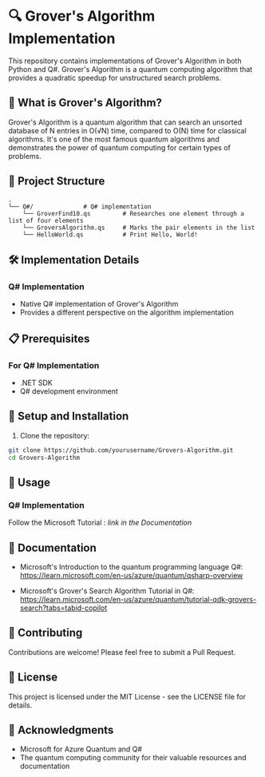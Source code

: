 # 🔍 Grover's Algorithm Implementation

This repository contains implementations of Grover's Algorithm in both Python and Q#. Grover's Algorithm is a quantum computing algorithm that provides a quadratic speedup for unstructured search problems.

## 🌟 What is Grover's Algorithm?

Grover's Algorithm is a quantum algorithm that can search an unsorted database of N entries in O(√N) time, compared to O(N) time for classical algorithms. It's one of the most famous quantum algorithms and demonstrates the power of quantum computing for certain types of problems.

## 🚀 Project Structure

```
.
└── Q#/              # Q# implementation
    └── GroverFind10.qs         # Researches one element through a list of four elements
    └── GroversAlgorithm.qs     # Marks the pair elements in the list
    └── HelloWorld.qs           # Print Hello, World!
```

## 🛠️ Implementation Details

### Q# Implementation
- Native Q# implementation of Grover's Algorithm
- Provides a different perspective on the algorithm implementation

## 📋 Prerequisites

### For Q# Implementation
- .NET SDK
- Q# development environment

## 🔧 Setup and Installation

1. Clone the repository:
```bash
git clone https://github.com/yourusername/Grovers-Algorithm.git
cd Grovers-Algorithm
```

## 🎯 Usage

### Q# Implementation

Follow the Microsoft Tutorial : *link in the Documentation*

## 📜 Documentation

- Microsoft's Introduction to the quantum programming language Q#:
https://learn.microsoft.com/en-us/azure/quantum/qsharp-overview

- Microsoft's Grover's Search Algorithm Tutorial in Q#:
https://learn.microsoft.com/en-us/azure/quantum/tutorial-qdk-grovers-search?tabs=tabid-copilot

## 🤝 Contributing

Contributions are welcome! Please feel free to submit a Pull Request.

## 📝 License

This project is licensed under the MIT License - see the LICENSE file for details.

## 🙏 Acknowledgments

- Microsoft for Azure Quantum and Q#
- The quantum computing community for their valuable resources and documentation 

